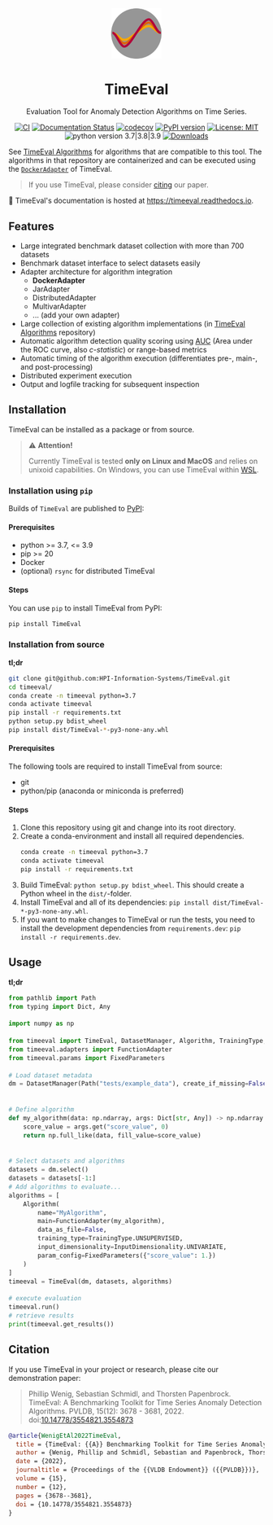 <div align="center">
<img width="100px" src="https://github.com/HPI-Information-Systems/TimeEval/raw/main/timeeval-icon.png" alt="TimeEval logo"/>
<h1 align="center">TimeEval</h1>
<p>
Evaluation Tool for Anomaly Detection Algorithms on Time Series.
</p>

[![CI](https://github.com/HPI-Information-Systems/TimeEval/actions/workflows/build.yml/badge.svg)](https://github.com/HPI-Information-Systems/TimeEval/actions/workflows/build.yml)
[![Documentation Status](https://readthedocs.org/projects/timeeval/badge/?version=latest)](https://timeeval.readthedocs.io/en/latest/?badge=latest)
[![codecov](https://codecov.io/gh/HPI-Information-Systems/TimeEval/branch/main/graph/badge.svg?token=esrQJQmMQe)](https://codecov.io/gh/HPI-Information-Systems/TimeEval)
[![PyPI version](https://badge.fury.io/py/TimeEval.svg)](https://badge.fury.io/py/TimeEval)
[![License: MIT](https://img.shields.io/badge/License-MIT-yellow.svg)](https://opensource.org/licenses/MIT)
![python version 3.7|3.8|3.9](https://img.shields.io/badge/python-3.7%20%7C%203.8%20%7C%203.9-blue)
[![Downloads](https://pepy.tech/badge/timeeval)](https://pepy.tech/project/timeeval)

</div>

See [TimeEval Algorithms](https://github.com/HPI-Information-Systems/TimeEval-algorithms) for algorithms that are compatible to this tool.
The algorithms in that repository are containerized and can be executed using the [`DockerAdapter`](./timeeval/adapters/docker.py) of TimeEval.

> If you use TimeEval, please consider [citing](#citation) our paper.

📖 TimeEval's documentation is hosted at https://timeeval.readthedocs.io.

## Features

- Large integrated benchmark dataset collection with more than 700 datasets
- Benchmark dataset interface to select datasets easily
- Adapter architecture for algorithm integration
  - **DockerAdapter**
  - JarAdapter
  - DistributedAdapter
  - MultivarAdapter
  - ... (add your own adapter)
- Large collection of existing algorithm implementations (in [TimeEval Algorithms](https://github.com/HPI-Information-Systems/TimeEval-algorithms) repository)
- Automatic algorithm detection quality scoring using [AUC](https://en.wikipedia.org/wiki/Receiver_operating_characteristic#Area_under_the_curve)
  (Area under the ROC curve, also _c-statistic_) or range-based metrics
- Automatic timing of the algorithm execution (differentiates pre-, main-, and post-processing)
- Distributed experiment execution
- Output and logfile tracking for subsequent inspection

## Installation

TimeEval can be installed as a package or from source.

> :warning: **Attention!**
>
> Currently TimeEval is tested **only on Linux and MacOS** and relies on unixoid capabilities.
> On Windows, you can use TimeEval within [WSL](https://learn.microsoft.com/windows/wsl/install).

### Installation using `pip`

Builds of `TimeEval` are published to [PyPI](https://pypi.org/project/TimeEval/):

#### Prerequisites

- python >= 3.7, <= 3.9
- pip >= 20
- Docker
- (optional) `rsync` for distributed TimeEval

#### Steps

You can use `pip` to install TimeEval from PyPI:

```sh
pip install TimeEval
```

### Installation from source

**tl;dr**

```bash
git clone git@github.com:HPI-Information-Systems/TimeEval.git
cd timeeval/
conda create -n timeeval python=3.7
conda activate timeeval
pip install -r requirements.txt
python setup.py bdist_wheel
pip install dist/TimeEval-*-py3-none-any.whl
```

#### Prerequisites

The following tools are required to install TimeEval from source:

- git
- python/pip (anaconda or miniconda is preferred)

#### Steps

1. Clone this repository using git and change into its root directory.
2. Create a conda-environment and install all required dependencies.
   ```sh
   conda create -n timeeval python=3.7
   conda activate timeeval
   pip install -r requirements.txt
   ```
3. Build TimeEval:
   `python setup.py bdist_wheel`.
   This should create a Python wheel in the `dist/`-folder.
4. Install TimeEval and all of its dependencies:
   `pip install dist/TimeEval-*-py3-none-any.whl`.
5. If you want to make changes to TimeEval or run the tests, you need to install the development dependencies from `requirements.dev`:
   `pip install -r requirements.dev`.

## Usage

**tl;dr**

```python
from pathlib import Path
from typing import Dict, Any

import numpy as np

from timeeval import TimeEval, DatasetManager, Algorithm, TrainingType, InputDimensionality
from timeeval.adapters import FunctionAdapter
from timeeval.params import FixedParameters

# Load dataset metadata
dm = DatasetManager(Path("tests/example_data"), create_if_missing=False)


# Define algorithm
def my_algorithm(data: np.ndarray, args: Dict[str, Any]) -> np.ndarray:
    score_value = args.get("score_value", 0)
    return np.full_like(data, fill_value=score_value)


# Select datasets and algorithms
datasets = dm.select()
datasets = datasets[-1:]
# Add algorithms to evaluate...
algorithms = [
    Algorithm(
        name="MyAlgorithm",
        main=FunctionAdapter(my_algorithm),
        data_as_file=False,
        training_type=TrainingType.UNSUPERVISED,
        input_dimensionality=InputDimensionality.UNIVARIATE,
        param_config=FixedParameters({"score_value": 1.})
    )
]
timeeval = TimeEval(dm, datasets, algorithms)

# execute evaluation
timeeval.run()
# retrieve results
print(timeeval.get_results())
```

## Citation

If you use TimeEval in your project or research, please cite our demonstration paper:

> Phillip Wenig, Sebastian Schmidl, and Thorsten Papenbrock.
> TimeEval: A Benchmarking Toolkit for Time Series Anomaly Detection Algorithms. PVLDB, 15(12): 3678 - 3681, 2022.
> doi:[10.14778/3554821.3554873](https://doi.org/10.14778/3554821.3554873)

```bibtex
@article{WenigEtAl2022TimeEval,
  title = {TimeEval: {{A}} Benchmarking Toolkit for Time Series Anomaly Detection Algorithms},
  author = {Wenig, Phillip and Schmidl, Sebastian and Papenbrock, Thorsten},
  date = {2022},
  journaltitle = {Proceedings of the {{VLDB Endowment}} ({{PVLDB}})},
  volume = {15},
  number = {12},
  pages = {3678--3681},
  doi = {10.14778/3554821.3554873}
}
```
